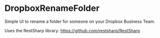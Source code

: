 # DropboxRenameFolder
Simple UI to rename a folder for someone on your Dropbox Business Team.

Uses the RestSharp library: https://github.com/restsharp/RestSharp


